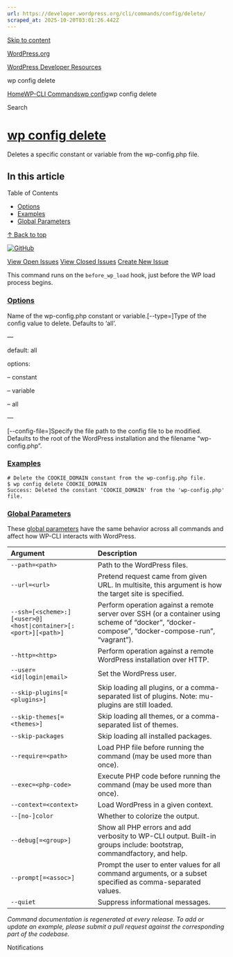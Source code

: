 ```yaml
---
url: https://developer.wordpress.org/cli/commands/config/delete/
scraped_at: 2025-10-20T03:01:26.442Z
---
```


[Skip to content](https://developer.wordpress.org/cli/commands/config/delete/#wp--skip-link--target)

[WordPress.org](https://wordpress.org/)

[WordPress Developer Resources](https://developer.wordpress.org/)

wp config delete


[Home](https://developer.wordpress.org/)[WP-CLI Commands](https://developer.wordpress.org/cli/commands/)[wp config](https://developer.wordpress.org/cli/commands/config/)wp config delete

Search

# [wp config delete](https://developer.wordpress.org/cli/commands/config/delete/)

Deletes a specific constant or variable from the wp-config.php file.

## In this article

Table of Contents

- [Options](https://developer.wordpress.org/cli/commands/config/delete/#options)
- [Examples](https://developer.wordpress.org/cli/commands/config/delete/#examples)
- [Global Parameters](https://developer.wordpress.org/cli/commands/config/delete/#global-parameters)

[↑ Back to top](https://developer.wordpress.org/cli/commands/config/delete/#wp--skip-link--target)

[![GitHub](https://make.wordpress.org/cli/wp-content/plugins/wporg-cli/assets/images/github-mark.svg)](https://github.com/wp-cli/config-command)

[View Open Issues](https://github.com/login?return_to=%2Fissues%3Fq%3Dlabel%3Acommand%3Aconfig-delete+sort%3Aupdated-desc+org%3Awp-cli+is%3Aopen) [View Closed Issues](https://github.com/login?return_to=%2Fissues%3Fq%3Dlabel%3Acommand%3Aconfig-delete+sort%3Aupdated-desc+org%3Awp-cli+is%3Aclosed) [Create New Issue](https://github.com/wp-cli/config-command/issues/new)

This command runs on the `before_wp_load` hook, just before the WP load process begins.

### [Options](https://developer.wordpress.org/cli/commands/config/delete/\#options)

<name>Name of the wp-config.php constant or variable.\[--type=<type>\]Type of the config value to delete. Defaults to ‘all’.

—

default: all

options:

– constant

– variable

– all

—

\[--config-file=<path>\]Specify the file path to the config file to be modified. Defaults to the root of the WordPress installation and the filename “wp-config.php”.

### [Examples](https://developer.wordpress.org/cli/commands/config/delete/\#examples)

```
# Delete the COOKIE_DOMAIN constant from the wp-config.php file.
$ wp config delete COOKIE_DOMAIN
Success: Deleted the constant 'COOKIE_DOMAIN' from the 'wp-config.php' file.

```

### [Global Parameters](https://developer.wordpress.org/cli/commands/config/delete/\#global-parameters)

These [global parameters](https://make.wordpress.org/cli/handbook/config/) have the same behavior across all commands and affect how WP-CLI interacts with WordPress.

| **Argument** | **Description** |
| :-- | :-- |
| `--path=<path>` | Path to the WordPress files. |
| `--url=<url>` | Pretend request came from given URL. In multisite, this argument is how the target site is specified. |
| `--ssh=[<scheme>:][<user>@]<host\|container>[:<port>][<path>]` | Perform operation against a remote server over SSH (or a container using scheme of “docker”, “docker-compose”, “docker-compose-run”, “vagrant”). |
| `--http=<http>` | Perform operation against a remote WordPress installation over HTTP. |
| `--user=<id\|login\|email>` | Set the WordPress user. |
| `--skip-plugins[=<plugins>]` | Skip loading all plugins, or a comma-separated list of plugins. Note: mu-plugins are still loaded. |
| `--skip-themes[=<themes>]` | Skip loading all themes, or a comma-separated list of themes. |
| `--skip-packages` | Skip loading all installed packages. |
| `--require=<path>` | Load PHP file before running the command (may be used more than once). |
| `--exec=<php-code>` | Execute PHP code before running the command (may be used more than once). |
| `--context=<context>` | Load WordPress in a given context. |
| `--[no-]color` | Whether to colorize the output. |
| `--debug[=<group>]` | Show all PHP errors and add verbosity to WP-CLI output. Built-in groups include: bootstrap, commandfactory, and help. |
| `--prompt[=<assoc>]` | Prompt the user to enter values for all command arguments, or a subset specified as comma-separated values. |
| `--quiet` | Suppress informational messages. |

_Command documentation is regenerated at every release. To add or update an example, please submit a pull request against the corresponding part of the codebase._

Notifications